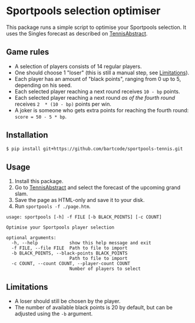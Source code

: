 # Sportpools selection optimiser
This package runs a simple script to optimise your Sportpools selection. It uses the Singles forecast as
described on [TennisAbstract](https://tennisabstract.com/).

## Game rules
- A selection of players consists of 14 regular players.
- One should choose 1 "loser" (this is still a manual step, see [Limitations](#Limitations)).
- Each player has an amount of "black points", ranging from 0 up to 5, depending on his seed.
- Each selected player reaching a next round receives `10 - bp` points.
- Each selected player reaching a next round _as of the fourth round_ receives `2  * (10 - bp)` points per win.
- A joker is someone who gets extra points for reaching the fourth round: `score = 50 - 5 * bp`.

## Installation
```bash
$ pip install git+https://github.com/bartcode/sportpools-tennis.git
```

## Usage
1. Install this package.
2. Go to [TennisAbstract](https://tennisabstract.com/) and select the forecast of the upcoming grand slam.
3. Save the page as HTML-only and save it to your disk.
4. Run `sportpools -f ./page.htm`.
```text
usage: sportpools [-h] -f FILE [-b BLACK_POINTS] [-c COUNT]

Optimise your Sportpools player selection

optional arguments:
  -h, --help            show this help message and exit
  -f FILE, --file FILE  Path to file to import
  -b BLACK_POINTS, --black-points BLACK_POINTS
                        Path to file to import
  -c COUNT, --count COUNT, --player-count COUNT
                        Number of players to select
```

## Limitations
- A loser should still be chosen by the player.
- The number of available black points is 20 by default, but can be adjusted using the `-b` argument.
